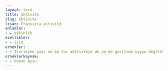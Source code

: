 ```yaml
---
layout: term
title: aktivite
slug: aktivite
lisan: Fransızca activité
anlamlar:
- ► etkinlik
ozellikler:
- - isim
ornekler:
- - İlerleyen yaşı ne bu tür aktiviteye de ne de gerilime uygun değildi.
orneklerkaynak:
- - Osman Aysu
---
```

